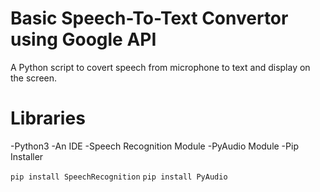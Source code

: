 # Basic Speech-To-Text Convertor using Google API

A Python script to covert speech from microphone to text and display on the  screen.

# Libraries

-Python3
-An IDE
-Speech Recognition Module
-PyAudio Module
-Pip Installer

```pip install SpeechRecognition```
```pip install PyAudio```


